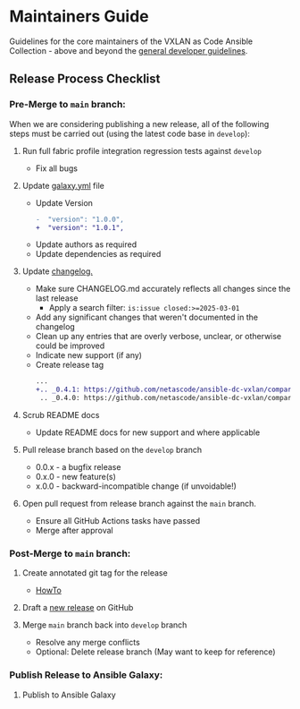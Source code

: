 # Maintainers Guide

Guidelines for the core maintainers of the VXLAN as Code Ansible Collection - above and beyond the [general developer guidelines](../CONTRIBUTING.md).

## Release Process Checklist

### Pre-Merge to `main` branch:

When we are considering publishing a new release, all of the following steps must be carried out (using the latest code base in `develop`):

1. Run full fabric profile integration regression tests against `develop`
     * Fix all bugs

1. Update [galaxy.yml](https://github.com/netascode/ansible-dc-vxlan/blob/develop/galaxy.yml) file
    * Update Version
        ```diff
        -  "version": "1.0.0",
        +  "version": "1.0.1",
        ```
    * Update authors as required
    * Update dependencies as required

1. Update [changelog.](https://github.com/netascode/ansible-dc-vxlan/blob/develop/CHANGELOG.rst)
     * Make sure CHANGELOG.md accurately reflects all changes since the last release
        * Apply a search filter: `is:issue closed:>=2025-03-01`
     * Add any significant changes that weren't documented in the changelog
     * Clean up any entries that are overly verbose, unclear, or otherwise could be improved
     * Indicate new support (if any)
     * Create release tag
       ```diff
       ...
       +.. _0.4.1: https://github.com/netascode/ansible-dc-vxlan/compare/0.4.0...0.4.1
        .. _0.4.0: https://github.com/netascode/ansible-dc-vxlan/compare/0.3.0...0.4.0
       ```

1. Scrub README docs
     * Update README docs for new support and where applicable

1. Pull release branch based on the `develop` branch
      * 0.0.x - a bugfix release
      * 0.x.0 - new feature(s)
      * x.0.0 - backward-incompatible change (if unvoidable!)

1. Open pull request from release branch against the `main` branch.
     * Ensure all GitHub Actions tasks have passed
     * Merge after approval

### Post-Merge to `main` branch:

1. Create annotated git tag for the release
     * [HowTo](https://git-scm.com/book/en/v2/Git-Basics-Tagging#Annotated-Tags)
  
1. Draft a [new release](https://github.com/netascode/ansible-dc-vxlan/releases) on GitHub
  
1. Merge `main` branch back into `develop` branch
     * Resolve any merge conflicts
     * Optional: Delete release branch (May want to keep for reference)

### Publish Release to Ansible Galaxy:

1. Publish to Ansible Galaxy

